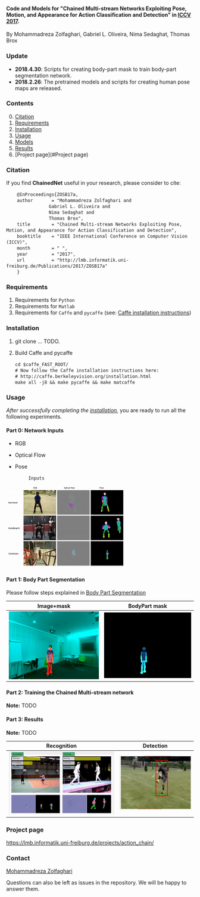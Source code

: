 #### Code and Models for "Chained Multi-stream Networks Exploiting Pose, Motion, and Appearance for Action Classification and Detection" in [ICCV 2017](http://openaccess.thecvf.com/content_ICCV_2017/papers/Zolfaghari_Chained_Multi-Stream_Networks_ICCV_2017_paper.pdf).
 By Mohammadreza Zolfaghari, Gabriel L. Oliveira, Nima Sedaghat, Thomas Brox


### Update
- **2018.4.30**: Scripts for creating body-part mask to train body-part segmentation network.
- **2018.2.26**: The pretrained models and scripts for creating human pose maps are released.

### Contents
0. [Citation](#citation)
0. [Requirements](#requirements)
0. [Installation](#installation)
0. [Usage](#usage)
0. [Models](#models)
0. [Results](#results)
0. [Project page](#Project page)



### Citation

If you find **ChainedNet** useful in your research, please consider to cite:

        @InProceedings{ZOSB17a,
        author       = "Mohammadreza Zolfaghari and
                    Gabriel L. Oliveira and
                    Nima Sedaghat and
                    Thomas Brox",
        title        = "Chained Multi-stream Networks Exploiting Pose, Motion, and Appearance for Action Classification and Detection",
        booktitle    = "IEEE International Conference on Computer Vision (ICCV)",
        month        = " ",
        year         = "2017",
        url          = "http://lmb.informatik.uni-freiburg.de/Publications/2017/ZOSB17a"
        }



### Requirements
1. Requirements for `Python`
2. Requirements for `Matlab`
3. Requirements for `Caffe` and `pycaffe` (see: [Caffe installation instructions](http://caffe.berkeleyvision.org/installation.html))

### Installation
1. git clone ... TODO.
2. Build Caffe and pycaffe

    ```Shell
    cd $caffe_FAST_ROOT/
    # Now follow the Caffe installation instructions here:
    # http://caffe.berkeleyvision.org/installation.html
    make all -j8 && make pycaffe && make matcaffe
    ```

### Usage

*After successfully completing the [installation](#installation)*, you are ready to run all the following experiments.

#### Part 0: Network Inputs
- RGB
- Optical Flow
- Pose

           Inputs            
![](files/net_inputs.gif) 


#### Part 1: Body Part Segmentation
 Please follow steps explained in [Body Part Segmentation](https://github.com/mzolfaghari/chained-multistream-networks/tree/master/body_part_segmentation)

Image+mask             |  BodyPart mask
:-------------------------:|:-------------------------:
![](files/GIFMaker3.gif)  |  ![](files/GIFMaker4.gif)


#### Part 2: Training the Chained Multi-stream network
**Note:** TODO

#### Part 3: Results
**Note:** TODO

Recognition                |  Detection
:-------------------------:|:-------------------------:
![](files/recognition.gif) |  ![](files/detection.gif)

### Project page
https://lmb.informatik.uni-freiburg.de/projects/action_chain/


### Contact

  [Mohammadreza Zolfaghari](https://github.com/mzolfaghari/chained-multistream-networks)

  Questions can also be left as issues in the repository. We will be happy to answer them.

